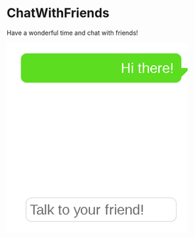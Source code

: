 # ChatWithFriends
Have a wonderful time and chat with friends!

<img src="https://raw.githubusercontent.com/riiles/ChatWithFriends/master/chat.gif">
